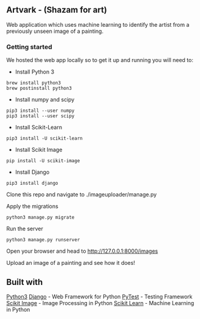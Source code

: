 ## Artvark - (Shazam for art)

Web application which uses machine learning to identify the artist from a previously unseen image of a painting.

### Getting started

We hosted the web app locally so to get it up and running you will need to:

* Install Python 3
```
brew install python3
brew postinstall python3
```
* Install numpy and scipy
```
pip3 install --user numpy
pip3 install --user scipy
```
* Install Scikit-Learn
```
pip3 install -U scikit-learn
```

* Install Scikit Image
```
pip install -U scikit-image
```
* Install Django
```
pip3 install django
```
Clone this repo and navigate to ./imageuploader/manage.py

Apply the migrations

```
python3 manage.py migrate
```
Run the server

```
python3 manage.py runserver
```

Open your browser and head to http://127.0.0.1:8000/images

Upload an image of a painting and see how it does!

## Built with

[Python3](https://www.python.org/download/releases/3.0/)
[Django](https://www.djangoproject.com/) - Web Framework for Python
[PyTest](https://docs.pytest.org/en/latest/) - Testing Framework
[Scikit Image](http://scikit-image.org/) - Image Processing in Python
[Scikit Learn](http://scikit-learn.org/stable/) - Machine Learning in Python
